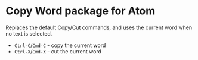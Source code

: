 # Copy Word package for Atom

Replaces the default Copy/Cut commands, and uses the current word when no text is selected.

* `Ctrl-C`/`Cmd-C` - copy the current word
* `Ctrl-X`/`Cmd-X` - cut the current word